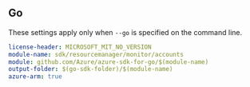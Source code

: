 ## Go

These settings apply only when `--go` is specified on the command line.

``` yaml $(go) && $(track2)
license-header: MICROSOFT_MIT_NO_VERSION
module-name: sdk/resourcemanager/monitor/accounts
module: github.com/Azure/azure-sdk-for-go/$(module-name)
output-folder: $(go-sdk-folder)/$(module-name)
azure-arm: true
```